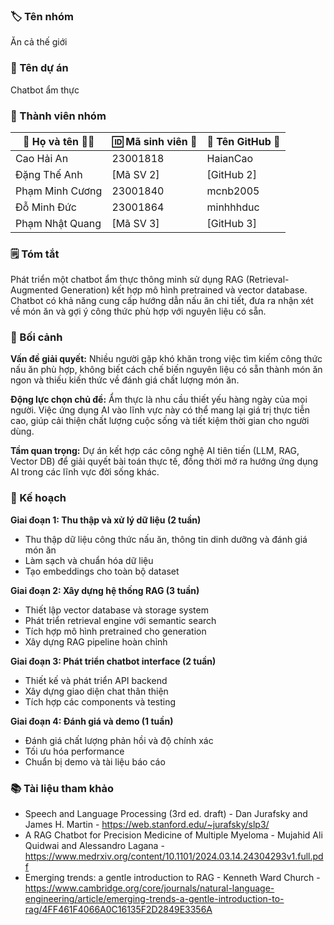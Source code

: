 ### 🏷️ Tên nhóm

Ăn cả thế giới

### 📝 Tên dự án

Chatbot ẩm thực

### 👥 Thành viên nhóm

| 👤 Họ và tên 🧑‍🎓 | 🆔 Mã sinh viên 🧾 | 🐙 Tên GitHub 🔗 |
| --------------- | ------------------ | ---------------- |
| Cao Hải An      | 23001818           | HaianCao         |
| Đặng Thế Anh    | [Mã SV 2]          | [GitHub 2]       |
| Phạm Minh Cương | 23001840           | mcnb2005         |
| Đỗ Minh Đức     | 23001864           | minhhhduc        |
| Phạm Nhật Quang | [Mã SV 3]          | [GitHub 3]       |

### 🗒️ Tóm tắt

Phát triển một chatbot ẩm thực thông minh sử dụng RAG (Retrieval-Augmented Generation) kết hợp mô hình pretrained và vector database. Chatbot có khả năng cung cấp hướng dẫn nấu ăn chi tiết, đưa ra nhận xét về món ăn và gợi ý công thức phù hợp với nguyên liệu có sẵn.

### 🎯 Bối cảnh

**Vấn đề giải quyết:** Nhiều người gặp khó khăn trong việc tìm kiếm công thức nấu ăn phù hợp, không biết cách chế biến nguyên liệu có sẵn thành món ăn ngon và thiếu kiến thức về đánh giá chất lượng món ăn.

**Động lực chọn chủ đề:** Ẩm thực là nhu cầu thiết yếu hàng ngày của mọi người. Việc ứng dụng AI vào lĩnh vực này có thể mang lại giá trị thực tiễn cao, giúp cải thiện chất lượng cuộc sống và tiết kiệm thời gian cho người dùng.

**Tầm quan trọng:** Dự án kết hợp các công nghệ AI tiên tiến (LLM, RAG, Vector DB) để giải quyết bài toán thực tế, đồng thời mở ra hướng ứng dụng AI trong các lĩnh vực đời sống khác.

### 🚀 Kế hoạch

**Giai đoạn 1: Thu thập và xử lý dữ liệu (2 tuần)**

- Thu thập dữ liệu công thức nấu ăn, thông tin dinh dưỡng và đánh giá món ăn
- Làm sạch và chuẩn hóa dữ liệu
- Tạo embeddings cho toàn bộ dataset

**Giai đoạn 2: Xây dựng hệ thống RAG (3 tuần)**

- Thiết lập vector database và storage system
- Phát triển retrieval engine với semantic search
- Tích hợp mô hình pretrained cho generation
- Xây dựng RAG pipeline hoàn chỉnh

**Giai đoạn 3: Phát triển chatbot interface (2 tuần)**

- Thiết kế và phát triển API backend
- Xây dựng giao diện chat thân thiện
- Tích hợp các components và testing

**Giai đoạn 4: Đánh giá và demo (1 tuần)**

- Đánh giá chất lượng phản hồi và độ chính xác
- Tối ưu hóa performance
- Chuẩn bị demo và tài liệu báo cáo

### 📚 Tài liệu tham khảo

- Speech and Language Processing (3rd ed. draft) - Dan Jurafsky and James H. Martin - https://web.stanford.edu/~jurafsky/slp3/
- A RAG Chatbot for Precision Medicine of Multiple Myeloma - Mujahid Ali Quidwai and Alessandro Lagana - https://www.medrxiv.org/content/10.1101/2024.03.14.24304293v1.full.pdf
- Emerging trends: a gentle introduction to RAG - Kenneth Ward Church - https://www.cambridge.org/core/journals/natural-language-engineering/article/emerging-trends-a-gentle-introduction-to-rag/4FF461F4066A0C16135F2D2849E3356A
